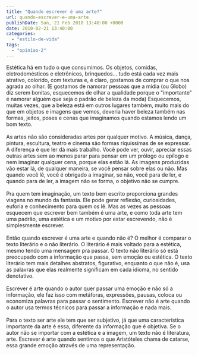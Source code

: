 ```yaml
---
title: "Quando escrever é uma arte?"
url: quando-escrever-e-uma-arte
publishDate: Sun, 21 Feb 2010 13:40:00 +0000
date: 2010-02-21 13:40:00
categories: 
  - "estilo-de-vida"
tags: 
  - "opiniao-2"
---
```

<div><span><span>Estética há em tudo o que consumimos. Os objetos, comidas, eletrodomésticos e eletrônicos, brinquedos... tudo está cada vez mais atrativo, colorido, com texturas e, é claro, gostamos de comprar o que nos agrada ao olhar. (E gostamos de namorar pessoas que a mídia (ou Globo) diz serem bonitas, esquecemos de olhar a qualidade porque o "importante" é namorar alguém que seja o padrão de beleza da moda) Esquecemos, muitas vezes, que a beleza está em outros lugares também, muito mais do que em objetos e imagens que vemos, deveria haver beleza também nas formas, jeitos, poses e cenas que imaginamos quando estamos lendo um bom texto.</span></span></div><div><span><span><br></span></span></div><div><span><span><span> </span></span></span><span><span>As artes não são consideradas artes por qualquer motivo. A música, dança, pintura, escultura, teatro e cinema são formas riquíssimas de se expressar. A diferença é que ler dá mais trabalho. Você pode ver, ouvir, apreciar essas outras artes sem ao menos parar para pensar em um prólogo ou epílogo e nem imaginar qualquer cena, porque elas estão lá. As imagens produzidas vão estar lá, de qualquer maneira, se você pensar sobre elas ou não. Mas quando você lê, você é obrigado a imaginar, se não, você para de ler, e quando para de ler, a imagem não se forma, o objetivo não se cumpre.</span></span></div><div><span><span><br></span></span></div><div><span><span><span> </span></span></span><span><span>Pra quem tem imaginação, um texto bem escrito proporciona grandes viagens no mundo da fantasia. Ele pode gerar reflexão, curiosidades, euforia e conhecimento para quem os lê. Mas as vezes as pessoas esquecem que escrever bem também é uma arte, e como toda arte tem uma padrão, uma estética e um motivo por estar escrevendo, não é simplesmente escrever. </span></span></div><div><span><span><br></span></span></div><div><span><span><span> </span></span></span><span><span>Então quando escrever é uma arte e quando não é? O melhor é comparar o texto literário e o não literário. O literário é mais voltado para a estética, mesmo tendo uma mensagem pra passar. O texto não literário só está preocupado com a informação que passa, sem emoção ou estética. O texto literário tem mais detalhes abstratos, figurativo, enquanto o que não é, usa as palavras que elas realmente significam em cada idioma, no sentido denotativo.</span></span></div><div><span><span><br></span></span></div><div><span><span><span> </span></span></span><span><span>Escrever é arte quando o autor quer passar uma emoção e não só a informação, ele faz isso com metáforas, expressões, pausas, coloca ou economiza palavras para passar o sentimento. Escrever não é arte quando o autor usa termos técnicos para passar a informação e nada mais.</span></span></div><div><span><span><br></span></span></div><div><span><span><span> </span></span></span><span><span>Para o texto ser arte ele tem que ser subjetivo, já que uma característica importante da arte é essa, diferente da informação que é objetiva. Se o autor não se importar com a estética e a imagem, um texto não é literatura, arte. Escrever é arte quando sentimos o que Aristóteles chama de catarse, essa grande emoção através de uma representação.</span></span></div>
